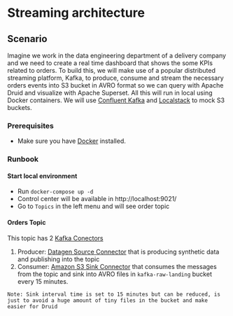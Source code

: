 # Streaming architecture

## Scenario
Imagine we work in the data engineering department of a delivery company and we need to create a real time dashboard that shows the some KPIs related to orders. To build this, we will make use of a popular distributed streaming platform, Kafka, to produce, consume and stream the necessary orders events into S3 bucket in AVRO format so we can query with Apache Druid and visualize with Apache Superset.
All this will run in local using Docker containers. 
We will use [Confluent Kafka](https://developer.confluent.io/) and [Localstack](https://hub.docker.com/r/localstack/localstack) to mock S3 buckets.


### Prerequisites

- Make sure you have [Docker](https://docs.docker.com/engine/install/) installed.

### Runbook

#### Start local environment

- Run `docker-compose up -d`
- Control center will be available in http://localhost:9021/
- Go to `Topics` in the left menu and will see order topic

#### Orders Topic
This topic has 2 [Kafka Conectors](https://docs.confluent.io/platform/current/connect/kafka_connectors.html)
1. Producer: [Datagen Source Connector](https://docs.confluent.io/kafka-connectors/datagen/current/overview.html) that is producing synthetic data and publishing into the topic
2. Consumer: [Amazon S3 Sink Connector](https://docs.confluent.io/kafka-connectors/s3-sink/current/overview.html) that consumes the messages from the topic and sink into AVRO files in `kafka-raw-landing` bucket every 15 minutes.

```Note: Sink interval time is set to 15 minutes but can be reduced, is just to avoid a huge amount of tiny files in the bucket and make easier for Druid```

